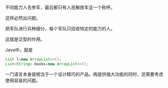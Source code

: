不同能力人去参军，最后都只有人民解放军这一个称呼。

这样必然出问题。

把军队进行兵种细分，每个军队只招收特定的能力的人。

这就是泛型的作用。

Java中，就是

```java
List l=new ArrayList<>();
List<String> books=new ArrayList<>();
```

一门语言本身就相当于一个设计精巧的产品。再提供强大功能的同时，还需要考虑使用容易的问题。